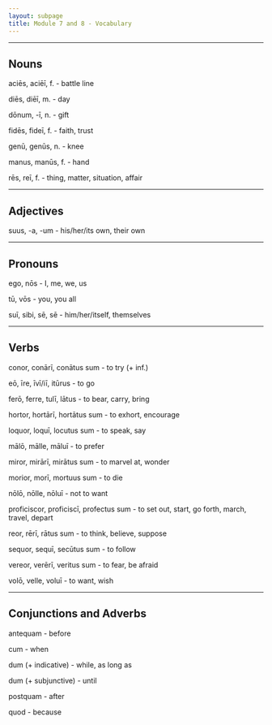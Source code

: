 ```yaml
---
layout: subpage
title: Module 7 and 8 - Vocabulary
---
```


***

## Nouns

aciēs, aciēī, f. - battle line

diēs, diēī, m. - day

dōnum, -ī, n. - gift

fidēs, fideī, f. - faith, trust

genū, genūs, n. - knee

manus, manūs, f. - hand

rēs, reī, f. - thing, matter, situation, affair

***

## Adjectives

suus, -a, -um - his/her/its own, their own

***

## Pronouns

ego, nōs - I, me, we, us

tū, vōs - you, you all

suī, sibi, sē, sē - him/her/itself, themselves

***

## Verbs

conor, conārī, conātus sum - to try (+ inf.)

eō, īre, īvī/iī, itūrus - to go

ferō, ferre, tulī, lātus - to bear, carry, bring

hortor, hortārī, hortātus sum - to exhort, encourage

loquor, loquī, locutus sum - to speak, say

mālō, mālle, māluī - to prefer

miror, mirārī, mirātus sum - to marvel at, wonder

morior, morī, mortuus sum - to die

nōlō, nōlle, nōluī - not to want

proficiscor, proficiscī, profectus sum - to set out, start, go forth, march, travel, depart

reor, rērī, rātus sum - to think, believe, suppose

sequor, sequī, secūtus sum - to follow

vereor, verērī, veritus sum - to fear, be afraid

volō, velle, voluī - to want, wish

***

## Conjunctions and Adverbs

antequam - before

cum - when

dum (+ indicative) - while, as long as

dum (+ subjunctive) - until

postquam - after

quod - because
